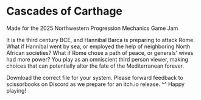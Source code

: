 # Cascades of Carthage
Made for the 2025 Northwestern Progression Mechanics Game Jam

It is the third century BCE, and Hannibal Barca is preparing to attack Rome.
What if Hannibal went by sea, or employed the help of neighboring North African societies? What if Rome chose a path of peace, or generals' wives had more power? 
You play as an omniscient third person viewer, making choices that can potentially alter the fate of the Mediterranean forever. 

Download the correct file for your system. Please forward feedback to scissorbooks on Discord as we prepare for an itch.io release. ^^ Happy playing!
